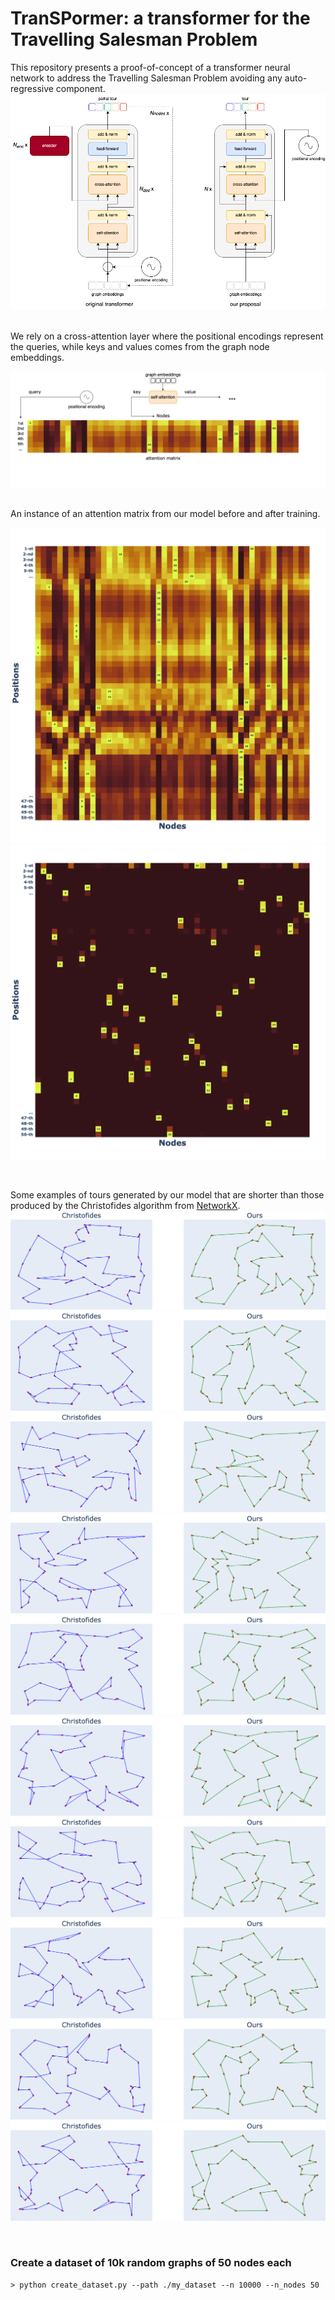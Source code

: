 # TranSPormer: a transformer for the Travelling Salesman Problem
This repository presents a proof-of-concept of a transformer neural network to address the Travelling Salesman Problem avoiding any auto-regressive component.
![Architecture overview](imgs/arch-comparison.png)

<br>
We rely on a cross-attention layer where the positional encodings represent the queries, while keys and values comes from the graph node embeddings.

![Attention matrix proposed](imgs/attn-matrix-proposed-bg.png)

<br>
An instance of an attention matrix from our model before and after training.

![Attention matrix before training](imgs/attention-matrix-no-train.png)
![Attention matrix after training](imgs/attention-matrix-train.png)

<br>

Some examples of tours generated by our model that are shorter than those produced by the Christofides algorithm from [NetworkX](https://networkx.org/documentation/stable/reference/algorithms/generated/networkx.algorithms.approximation.traveling_salesman.traveling_salesman_problem.html).
![qualitative results](imgs/00.png)
![qualitative results](imgs/01.png)
![qualitative results](imgs/02.png)
![qualitative results](imgs/03.png)
![qualitative results](imgs/04.png)
![qualitative results](imgs/05.png)
![qualitative results](imgs/06.png)
![qualitative results](imgs/07.png)
![qualitative results](imgs/08.png)
![qualitative results](imgs/09.png)

<br>

### Create a dataset of 10k random graphs of 50 nodes each
`> python create_dataset.py --path ./my_dataset --n 10000 --n_nodes 50`